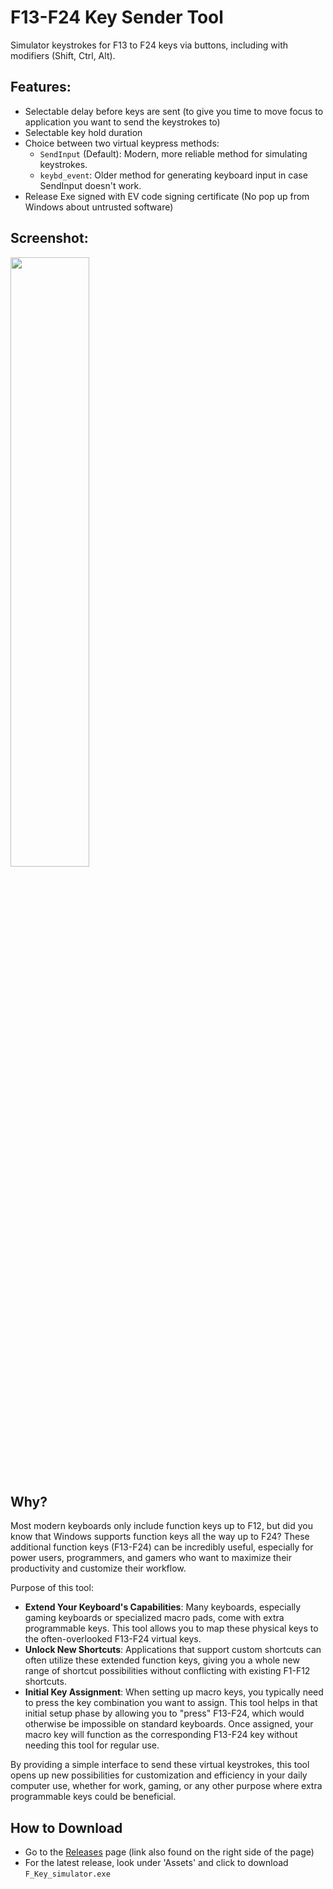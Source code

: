 # F13-F24 Key Sender Tool
 Simulator keystrokes for F13 to F24 keys via buttons, including with modifiers (Shift, Ctrl, Alt).

## Features:
- Selectable delay before keys are sent (to give you time to move focus to application you want to send the keystrokes to)
- Selectable key hold duration
- Choice between two virtual keypress methods:
  - `SendInput` (Default): Modern, more reliable method for simulating keystrokes. 
  - `keybd_event`: Older method for generating keyboard input in case SendInput doesn't work.
- Release Exe signed with EV code signing certificate (No pop up from Windows about untrusted software)

## Screenshot:
<img src="https://github.com/MTkhai/f_key-simulator/assets/104778039/62c0beab-941e-48bc-80d8-40bc7c06c960" width=50% height=50%>

## Why?

Most modern keyboards only include function keys up to F12, but did you know that Windows supports function keys all the way up to F24? These additional function keys (F13-F24) can be incredibly useful, especially for power users, programmers, and gamers who want to maximize their productivity and customize their workflow.

Purpose of this tool:

- **Extend Your Keyboard's Capabilities**: Many keyboards, especially gaming keyboards or specialized macro pads, come with extra programmable keys. This tool allows you to map these physical keys to the often-overlooked F13-F24 virtual keys.
- **Unlock New Shortcuts**: Applications that support custom shortcuts can often utilize these extended function keys, giving you a whole new range of shortcut possibilities without conflicting with existing F1-F12 shortcuts.
- **Initial Key Assignment**: When setting up macro keys, you typically need to press the key combination you want to assign. This tool helps in that initial setup phase by allowing you to "press" F13-F24, which would otherwise be impossible on standard keyboards. Once assigned, your macro key will function as the corresponding F13-F24 key without needing this tool for regular use.

By providing a simple interface to send these virtual keystrokes, this tool opens up new possibilities for customization and efficiency in your daily computer use, whether for work, gaming, or any other purpose where extra programmable keys could be beneficial.

## How to Download

- Go to the [Releases](https://github.com/MTkhai/f_key-simulator/releases/tag/f_key) page (link also found on the right side of the page)
- For the latest release, look under 'Assets' and click to download `F_Key_simulator.exe`





